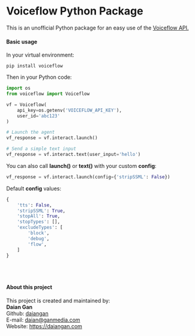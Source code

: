# Voiceflow Python Package

This is an unofficial Python package for an easy use of the [Voiceflow API.](https://www.voiceflow.com/api/dialog-manager)

#### Basic usage
In your virtual environment:
```text
pip install voiceflow
```
Then in your Python code:
```python
import os
from voiceflow import Voiceflow

vf = Voiceflow(
    api_key=os.getenv('VOICEFLOW_API_KEY'),
    user_id='abc123'
)

# Launch the agent
vf_response = vf.interact.launch()

# Send a simple text input
vf_response = vf.interact.text(user_input='hello')


```

You can also call __launch()__ or __text()__ with your custom
__config__:
```python
vf_response = vf.interact.launch(config={'stripSSML': False})
```
Default __config__ values:
```python
{
    'tts': False,
    'stripSSML': True,
    'stopAll': True,
    'stopTypes': [],
    'excludeTypes': [
        'block',
        'debug',
        'flow',
    ]
}
```


<br>
<br>

#### About this project

This project is created and maintained by:
<br>
__Daian Gan__  
Github: [daiangan](https://github.com/daiangan)  
E-mail: daian@ganmedia.com  
Website: https://daiangan.com  
